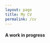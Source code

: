 ```yaml
---
layout: page
title: My CV
permalink: /cv
---
```


#### A work in progress

<object data="/assets/img/resume.pdf" width="600" height="600" type='application/pdf'></object>

